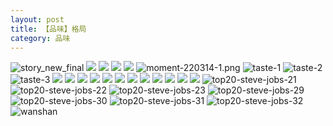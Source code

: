 ```yaml
---
layout: post
title: 【品味】格局
category: 品味
---
```

![story_new_final](http://rfbyhtcfm.hd-bkt.clouddn.com/img/story_new_final_0322.png)
![](http://rfbyavrvr.hd-bkt.clouddn.com/img/tang-220721-1.jpg)
![](http://rfbyavrvr.hd-bkt.clouddn.com/img/inspire-220717-1.jpg)
![](http://rfbyavrvr.hd-bkt.clouddn.com/img/inspire-220510-1.png)
![](http://rfbyavrvr.hd-bkt.clouddn.com/img/moment-220505-1.png)
![moment-220314-1.png](http://rfbyhtcfm.hd-bkt.clouddn.com/img/moment-220314-1.png)
![taste-1](http://rfbyhtcfm.hd-bkt.clouddn.com/img/taste-1.png)
![taste-2](http://rfbyhtcfm.hd-bkt.clouddn.com/img/taste-2.png)
![taste-3](http://rfbyhtcfm.hd-bkt.clouddn.com/img/taste-3.png)
![](http://rfbyhtcfm.hd-bkt.clouddn.com/img/moment-220324-1.png)
![](http://rfbyhtcfm.hd-bkt.clouddn.com/img/moment-220324-2.png)
![](http://rfbyhtcfm.hd-bkt.clouddn.com/img/moment-220324-3.png)
![](http://rfbyhtcfm.hd-bkt.clouddn.com/img/moment-220324-4.png)
![](http://rfbyhtcfm.hd-bkt.clouddn.com/img/moment-220324-5.png)
![](http://rfbyhtcfm.hd-bkt.clouddn.com/img/moment-220324-6.png)
![](http://rfbyhtcfm.hd-bkt.clouddn.com/img/moment-220324-7.png)
![](http://rfbyhtcfm.hd-bkt.clouddn.com/img/taste-220323-1.png)
![](http://rfbyhtcfm.hd-bkt.clouddn.com/img/taste-220323-2.png)
![](http://rfbyhtcfm.hd-bkt.clouddn.com/img/taste-220323-3.png)
![](http://rfbyhtcfm.hd-bkt.clouddn.com/img/taste-220323-4.png)
![](http://rfbyhtcfm.hd-bkt.clouddn.com/img/taste-220323-5.png)
![top20-steve-jobs-21](http://rfbyhtcfm.hd-bkt.clouddn.com/img/jobs-21.png)
![top20-steve-jobs-22](http://rfbyhtcfm.hd-bkt.clouddn.com/img/jobs-22.png)
![top20-steve-jobs-23](http://rfbyhtcfm.hd-bkt.clouddn.com/img/jobs-23.png)
![top20-steve-jobs-29](http://rfbyhtcfm.hd-bkt.clouddn.com/img/jobs-29.png)
![top20-steve-jobs-30](http://rfbyhtcfm.hd-bkt.clouddn.com/img/jobs-30.png)
![top20-steve-jobs-31](http://rfbyhtcfm.hd-bkt.clouddn.com/img/jobs-31.png)
![top20-steve-jobs-32](http://rfbyhtcfm.hd-bkt.clouddn.com/img/jobs-32.png)
![wanshan](http://rfbyhtcfm.hd-bkt.clouddn.com/img/wanshan.png)



  




